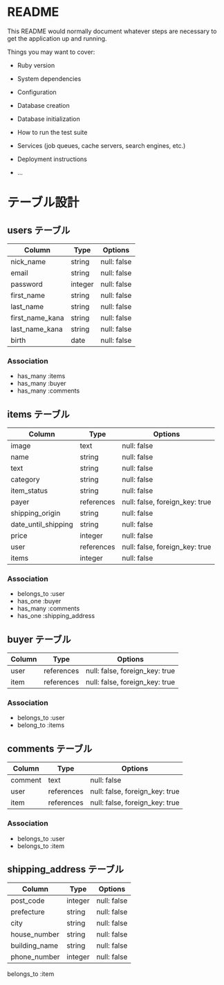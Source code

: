 # README

This README would normally document whatever steps are necessary to get the
application up and running.

Things you may want to cover:

* Ruby version

* System dependencies

* Configuration

* Database creation

* Database initialization

* How to run the test suite

* Services (job queues, cache servers, search engines, etc.)

* Deployment instructions

* ...


# テーブル設計

## users テーブル

| Column        | Type    | Options     |
| --------      | ------  | ----------- |
| nick_name     | string  | null: false |
| email         | string  | null: false |
| password      | integer | null: false |
| first_name    | string  | null: false |
| last_name     | string  | null: false |
|first_name_kana| string  | null: false |
| last_name_kana| string  | null: false |
| birth         | date    | null: false |

### Association
- has_many :items
- has_many :buyer
- has_many :comments


## items テーブル

| Column      | Type       | Options     |
| ------      | ------     | ----------- |
| image       | text       | null: false |
| name        | string     | null: false |
| text        | string     | null: false |
| category    | string     | null: false |
| item_status | string     | null: false |
| payer       |references  | null: false, foreign_key: true |
| shipping_origin    | string | null: false |
|date_until_shipping | string | null: false |
| price       | integer    | null: false |
| user        | references | null: false, foreign_key: true  |
| items       | integer    | null: false |

### Association
- belongs_to :user
- has_one :buyer 
- has_many  :comments
- has_one :shipping_address


## buyer テーブル
| Column  | Type    | Options                        |
| ------- | ------- | ------------------------------ |
| user    | references | null: false, foreign_key: true |
| item    | references | null: false, foreign_key: true |

### Association
- belongs_to :user
- belong_to :items


## comments テーブル
| Column      | Type       | Options     |
| ------      | ------     | ----------- |
| comment     | text       | null: false |
| user        | references | null: false, foreign_key: true |
| item        | references | null: false, foreign_key: true |

### Association

- belongs_to :user
- belongs_to :item

## shipping_address テーブル
| Column       | Type       | Options     |
| ------       | ------     | ----------- |
| post_code    | integer    | null: false |
| prefecture   | string     | null: false |
| city         | string     | null: false |
| house_number  | string     | null: false |
| building_name| string     | null: false |
| phone_number|   integer   | null: false |

belongs_to :item